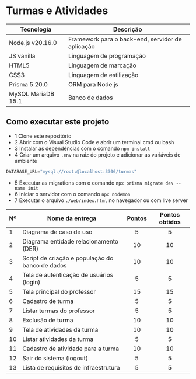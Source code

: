 # Turmas e Atividades

|Tecnologia|Descrição|
|-|-|
|Node.js v20.16.0|Framework para o back-end, servidor de aplicação|
|JS vanilla|Linguagem de programação|
|HTML5|Linguagem de marcação|
|CSS3|Linguagem de estilização|
|Prisma 5.20.0|ORM para Node.js|
|MySQL MariaDB 15.1|Banco de dados|

## Como executar este projeto
- 1 Clone este repositório
- 2 Abrir com o Visual Studio Code e abrir um terminal cmd ou bash
- 3 Instalar as dependências com o comando `npm install`
- 4 Criar um arquivo `.env` na raiz do projeto e adicionar as variáveis de ambiente
```js
DATABASE_URL="mysql://root:@localhost:3306/turmas"
```
- 5 Executar as migrations com o comando `npx prisma migrate dev --name init`
- 6 Iniciar o servidor com o comando `npx nodemon`
- 7 Executar o arquivo `./web/index.html` no navegador ou com live server

|Nº|Nome da entrega|Pontos|Pontos obtidos|
|-|-|:-:|:-:|
|1|Diagrama de caso de uso|5|5|
|2|Diagrama entidade relacionamento (DER)|10|10|
|3|Script de criação e população do banco de dados|10|10|
|4|Tela de autenticação de usuários (login)|5|5|
|5|Tela principal do professor|15|15|
|6|Cadastro de turma|5|5|
|7|Listar turmas do professor|5|5|
|8|Exclusão de turma|10|10|
|9|Tela de atividades da turma|10|10|
|10|Listar atividades da turma|5|5|
|11|Cadastro de atividade para a turma|10|10|
|12|Sair do sistema (logout)|5|5|
|13|Lista de requisitos de infraestrutura|5|5|